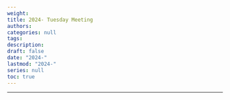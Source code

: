```yaml
---
weight: 
title: 2024- Tuesday Meeting
authors:
categories: null
tags:
description: 
draft: false
date: "2024-"
lastmod: "2024-"
series: null
toc: true
---
```


<!--more-->
---





